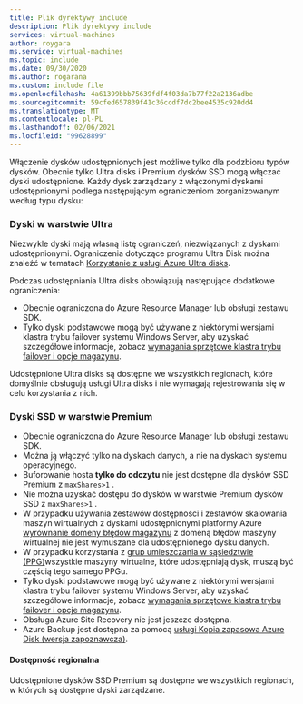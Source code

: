 ```yaml
---
title: Plik dyrektywy include
description: Plik dyrektywy include
services: virtual-machines
author: roygara
ms.service: virtual-machines
ms.topic: include
ms.date: 09/30/2020
ms.author: rogarana
ms.custom: include file
ms.openlocfilehash: 4a61399bbb75639fdf4f03da7b77f22a2136adbe
ms.sourcegitcommit: 59cfed657839f41c36ccdf7dc2bee4535c920dd4
ms.translationtype: MT
ms.contentlocale: pl-PL
ms.lasthandoff: 02/06/2021
ms.locfileid: "99628899"
---
```

Włączenie dysków udostępnionych jest możliwe tylko dla podzbioru typów dysków. Obecnie tylko Ultra disks i Premium dysków SSD mogą włączać dyski udostępnione. Każdy dysk zarządzany z włączonymi dyskami udostępnionymi podlega następującym ograniczeniom zorganizowanym według typu dysku:

### <a name="ultra-disks"></a>Dyski w warstwie Ultra

Niezwykle dyski mają własną listę ograniczeń, niezwiązanych z dyskami udostępnionymi. Ograniczenia dotyczące programu Ultra Disk można znaleźć w tematach [Korzystanie z usługi Azure Ultra disks](../articles/virtual-machines/disks-enable-ultra-ssd.md).

Podczas udostępniania Ultra disks obowiązują następujące dodatkowe ograniczenia:

- Obecnie ograniczona do Azure Resource Manager lub obsługi zestawu SDK. 
- Tylko dyski podstawowe mogą być używane z niektórymi wersjami klastra trybu failover systemu Windows Server, aby uzyskać szczegółowe informacje, zobacz [wymagania sprzętowe klastra trybu failover i opcje magazynu](/windows-server/failover-clustering/clustering-requirements).

Udostępnione Ultra disks są dostępne we wszystkich regionach, które domyślnie obsługują usługi Ultra disks i nie wymagają rejestrowania się w celu korzystania z nich.

### <a name="premium-ssds"></a>Dyski SSD w warstwie Premium

- Obecnie ograniczona do Azure Resource Manager lub obsługi zestawu SDK. 
- Można ją włączyć tylko na dyskach danych, a nie na dyskach systemu operacyjnego.
- Buforowanie hosta **tylko do odczytu** nie jest dostępne dla dysków SSD Premium z `maxShares>1` .
- Nie można uzyskać dostępu do dysków w warstwie Premium dysków SSD z `maxShares>1` .
- W przypadku używania zestawów dostępności i zestawów skalowania maszyn wirtualnych z dyskami udostępnionymi platformy Azure [wyrównanie domeny błędów magazynu](../articles/virtual-machines/manage-availability.md#use-managed-disks-for-vms-in-an-availability-set) z domeną błędów maszyny wirtualnej nie jest wymuszane dla udostępnionego dysku danych.
- W przypadku korzystania z [grup umieszczania w sąsiedztwie (PPG)](../articles/virtual-machines/windows/proximity-placement-groups.md)wszystkie maszyny wirtualne, które udostępniają dysk, muszą być częścią tego samego PPGu.
- Tylko dyski podstawowe mogą być używane z niektórymi wersjami klastra trybu failover systemu Windows Server, aby uzyskać szczegółowe informacje, zobacz [wymagania sprzętowe klastra trybu failover i opcje magazynu](/windows-server/failover-clustering/clustering-requirements).
- Obsługa Azure Site Recovery nie jest jeszcze dostępna.
- Azure Backup jest dostępna za pomocą [usługi Kopia zapasowa Azure Disk (wersja zapoznawcza)](../articles/backup/disk-backup-overview.md).

#### <a name="regional-availability"></a>Dostępność regionalna

Udostępnione dysków SSD Premium są dostępne we wszystkich regionach, w których są dostępne dyski zarządzane.